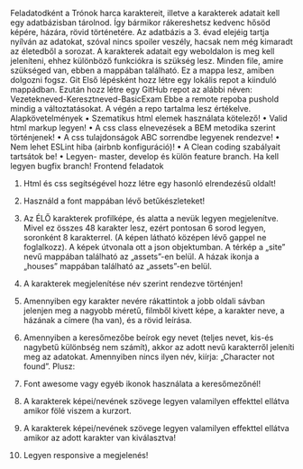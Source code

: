 Feladatodként a Trónok harca karaktereit, illetve a karakterek adatait kell egy adatbázisban tárolnod. Így bármikor rákereshetsz kedvenc hősöd képére, házára, rövid történetére.
Az adatbázis a 3. évad elejéig tartja nyílván az adatokat, szóval nincs spoiler veszély, hacsak nem még kimaradt az életedből a sorozat.
A karakterek adatait egy weboldalon is meg kell jeleníteni, ehhez különböző funkciókra is szükség lesz.
Minden file, amire szükséged van, ebben a mappában található. Ez a mappa lesz, amiben dolgozni fogsz.
Git
Első lépésként hozz létre egy lokális repot a kiinduló mappádban.
Ezután hozz létre egy GitHub repot az alábbi néven: Vezetekneved-Keresztneved-BasicExam
Ebbe a remote repoba pushold mindig a változtatásokat. A végén a repo tartalma lesz értékelve.
Alapkövetelmények
•	Szematikus html elemek használata kötelező!
•	Valid html markup legyen!
•	A css class elnevezések a BEM metodika szerint történjenek!
•	A css tulajdonságok ABC sorrendbe legyenek rendezve!
•	Nem lehet ESLint hiba (airbnb konfiguráció)!
•	A Clean coding szabályait tartsátok be!
•	Legyen- master, develop és külön feature branch. Ha kell legyen bugfix branch!
Frontend feladatok
1.	Html és css segítségével hozz létre egy hasonló elrendezésű oldalt! 
2.	Használd a font mappában lévő betűkészleteket!
 
3.	Az ÉLŐ karakterek profilképe, és alatta a nevük legyen megjelenítve. Mivel ez összes 48 karakter lesz, ezért pontosan 6 sorod legyen, soronként 8 karakterrel. (A képen látható középen lévő gappel ne foglalkozz). A képek útvonala ott a json objektumban.
A térkép a „site” nevű mappában található az „assets”-en belül.
A házak ikonja a „houses” mappában található az „assets”-en belül.
4.	A karakterek megjelenítése név szerint rendezve történjen!
5.	Amennyiben egy karakter nevére rákattintok a jobb oldali sávban jelenjen meg a nagyobb méretű, filmből kivett képe, a karakter neve, a házának a címere (ha van), és a rövid leírása.
 
6.	Amennyiben a keresőmezőbe beírok egy nevet (teljes nevet, kis-és nagybetű különbség nem számít), akkor az adott nevű karakterről jeleníti meg az adatokat.
Amennyiben nincs ilyen név, kiírja: „Character not found”.
Plusz:
1.	Font awesome vagy egyéb ikonok használata a keresőmezőnél!
2.	A karakterek képei/nevének szövege legyen valamilyen effekttel ellátva amikor fölé viszem a kurzort.
3.	A karakterek képei/nevének szövege legyen valamilyen effekttel ellátva amikor az adott karakter van kiválasztva!
4.	Legyen responsive a megjelenés!
